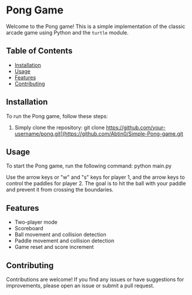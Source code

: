# Pong Game

Welcome to the Pong game! This is a simple implementation of the classic arcade game using Python and the `turtle` module.

## Table of Contents

- [Installation](#installation)
- [Usage](#usage)
- [Features](#features)
- [Contributing](#contributing)

## Installation

To run the Pong game, follow these steps:

1. Simply clone the repository:
git clone https://github.com/your-username/pong.git](https://github.com/Abtin0/Simple-Pong-game.git


## Usage

To start the Pong game, run the following command:
python main.py


Use the arrow keys or "w" and "s" keys for player 1, and the arrow keys to control the paddles for player 2. The goal is to hit the ball with your paddle and prevent it from crossing the boundaries.

## Features

- Two-player mode
- Scoreboard
- Ball movement and collision detection
- Paddle movement and collision detection
- Game reset and score increment

## Contributing

Contributions are welcome! If you find any issues or have suggestions for improvements, please open an issue or submit a pull request.

